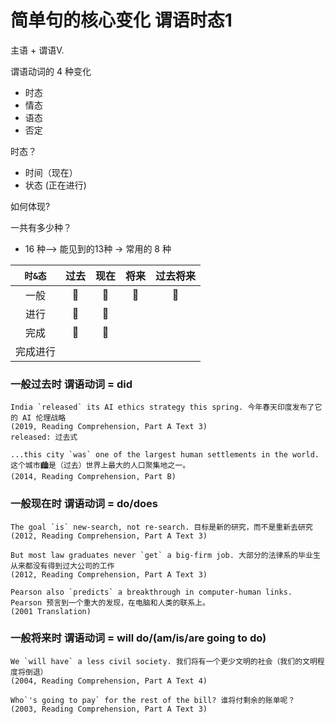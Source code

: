 # 简单句的核心变化 谓语时态1

主语 + 谓语V.

谓语动词的 4 种变化
* 时态
* 情态
* 语态
* 否定

时态？
* 时间（现在）
* 状态 (正在进行)

如何体现?

一共有多少种？
* 16 种--> 能见到的13种 -> 常用的 8 种

|`时&态`|过去|现在|将来|过去将来|
|:-:|:-:|:-:|:-:|:-:|
|一般|📌|📌|📌|📌|
|进行|📌|📌|||
|完成|📌|📌|||
|完成进行|||||

### 一般过去时    谓语动词 = did
```
India `released` its AI ethics strategy this spring. 今年春天印度发布了它的 AI 伦理战略
(2019, Reading Comprehension, Part A Text 3)
released: 过去式

...this city `was` one of the largest human settlements in the world. 这个城市🏙是（过去）世界上最大的人口聚集地之一。
(2014, Reading Comprehension, Part B)
```

### 一般现在时    谓语动词 = do/does
```
The goal `is` new-search, not re-search. 目标是新的研究，而不是重新去研究
(2012, Reading Comprehension, Part A Text 3)

But most law graduates never `get` a big-firm job. 大部分的法律系的毕业生从来都没有得到过大公司的工作
(2012, Reading Comprehension, Part A Text 3)

Pearson also `predicts` a breakthrough in computer-human links. Pearson 预言到一个重大的发现，在电脑和人类的联系上。
(2001 Translation)
```

### 一般将来时    谓语动词 = will do/(am/is/are going to do)
```
We `will have` a less civil society. 我们将有一个更少文明的社会（我们的文明程度将倒退）
(2004, Reading Comprehension, Part A Text 4)

Who`'s going to pay` for the rest of the bill? 谁将付剩余的账单呢？
(2003, Reading Comprehension, Part A Text 3)
```

